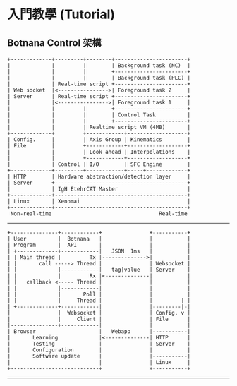 # 入門教學 (Tutorial)

## Botnana Control 架構 

    +-------------+---------+--------+-----------------------+
    |             |         |        | Background task (NC)  |
    |             |         |        +-----------------------+
    |             |         |        | Background task (PLC) |
    |             | Real-time script +-----------------------+
    | Web socket  |<---------------->| Foreground task 2     |
    | Server      | Real-time script +-----------------------+
    |             |<---------------->| Foreground task 1     |
    |             |         |        +-----------------------+
    |             |         |        | Control Task          |
    |             |         |        +-----------------------+
    |             |         | Realtime script VM (4MB)       |
    +-------------+         +------------+-------------------+
    | Config.     |         | Axis Group | Kinematics        |
    | File        |         +------------+-------------------+
    |             |         | Look ahead | Interpolations    |
    |             |         +------------+-------------------+
    |             | Control | I/O        | SFC Engine        |
    +-------------+---------+------------+-----+-------------+
    | HTTP        | Hardware abstraction/detection layer     |
    | Server      +------------------------------------------+
    |             | IgH EtehrCAT Master                      |
    +-------------+------------------------------------------+
    | Linux       | Xenomai                                  |
    +-------------+------------------------------------------+
     Non-real-time                                  Real-time

--------

    +---------------+------------+               +-----------+
    | User          |  Botnana   |               |           |
    | Program       |  API       |               |           |
    | +-------------+------------|   JSON  1ms   |           |
    | | Main thread |         Tx |-------------->|           |
    | |       call -----> Thread |               | Websocket |
    | |             |------------|   tag|value   | Server    |
    | |             |         Rx |<--------------|           |
    | |   callback <----- Thread |               |           |
    | |             |------------|               |           |
    | |             |       Poll |               |           |
    | |             |     Thread |               |         | |
    | +-------------+------------|               |---------|-|
    |               |  Websocket |               | Config. v |
    |               |     Client |               | File      |
    |---------------+------------|               |           |
    | Browser                    |   Webapp      |-----------|
    |       Learning             |<--------------| HTTP      |
    |       Testing              |               | Server    |
    |       Configuration        |               |           |
    |       Software update      |               |-----------|
    |                            |               | Linux     |
    +----------------------------+               +-----------+


--------